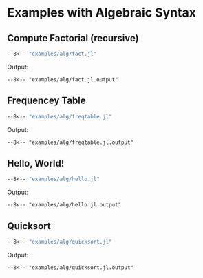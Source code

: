 Examples with Algebraic Syntax
==============================

Compute Factorial (recursive)
-----------------------------

```lisp
--8<-- "examples/alg/fact.jl"
```

Output:
```
--8<-- "examples/alg/fact.jl.output"
```

Frequencey Table
----------------

```lisp
--8<-- "examples/alg/freqtable.jl"
```

Output:
```
--8<-- "examples/alg/freqtable.jl.output"
```

Hello, World!
-------------

```lisp
--8<-- "examples/alg/hello.jl"
```

Output:
```
--8<-- "examples/alg/hello.jl.output"
```

Quicksort
---------

```lisp
--8<-- "examples/alg/quicksort.jl"
```

Output:
```
--8<-- "examples/alg/quicksort.jl.output"
```

